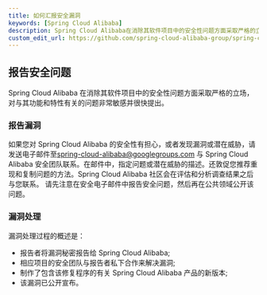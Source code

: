 ```yaml
---
title: 如何汇报安全漏洞
keywords: [Spring Cloud Alibaba]
description: Spring Cloud Alibaba在消除其软件项目中的安全性问题方面采取严格的立场，对与其功能和特性有关的问题非常敏感并很快提出。
custom_edit_url: https://github.com/spring-cloud-alibaba-group/spring-cloud-alibaba-group.github.io/blob/main/i18n/zh-cn/docusaurus-plugin-content-docs/current/developers/contributor-guide/reporting-security-issues_dev.md
---
```


## 报告安全问题

Spring Cloud Alibaba 在消除其软件项目中的安全性问题方面采取严格的立场，对与其功能和特性有关的问题非常敏感并很快提出。

### 报告漏洞

如果您对 Spring Cloud Alibaba 的安全性有担心，或者发现漏洞或潜在威胁，请发送电子邮件至[spring-cloud-alibaba@googlegroups.com](mailto:spring-cloud-alibaba@googlegroups.com)
与 Spring Cloud Alibaba 安全团队联系。在邮件中，指定问题或潜在威胁的描述。还敦促您推荐重现和复制问题的方法。Spring Cloud Alibaba 社区会在评估和分析调查结果之后与您联系。 请先注意在安全电子邮件中报告安全问题，然后再在公共领域公开该问题。

### 漏洞处理

漏洞处理过程的概述是：

- 报告者将漏洞秘密报告给 Spring Cloud Alibaba;
- 相应项目的安全团队与报告者私下合作来解决漏洞;
- 制作了包含该修复程序的有关 Spring Cloud Alibaba 产品的新版本;
- 该漏洞已公开宣布。
